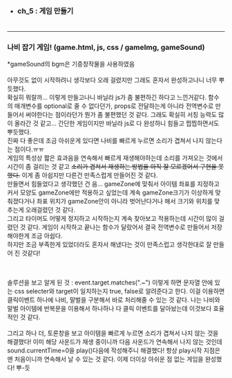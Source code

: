 - ### ch_5 : 게임 만들기<br><br>
* * *
### 나비 잡기 게임! (game.html, js, css / gameImg, gameSound)<br>
*gameSound의 bgm은 기증창작물을 사용하였음   <br><br>
아무것도 없이 시작하려니 생각보다 오래 걸렸지만 그래도 혼자서 완성하고나니 너무 뿌듯했다.   
확실히 뭐랄까... 이렇게 만들고나니 바닐라 js가 좀 불편하긴 하다고 느낀거같다. 함수의 매개변수를 optional로 줄 수 없다던가, props로 전달하는게 아니라 전역변수로 만들어서 써야한다는 점이라던가 뭔가 좀 불편했던 것 같다. 그래도 확실히 서칭 능력도 많이 올라간 것 같고... 간단한 게임이지만 바닐라 js로 다 완성하니 힘들고 찝찝하면서도 뿌듯했다.    
진짜 다 좋은데 조금 아쉬운게 있다면 나비를 빠르게 누르면 소리가 겹쳐서 나지 않는다는 점이다.ㅠㅠ     
게임의 특성상 짧은 효과음을 연속해서 빠르게 재생해야하는데 소리를 가져오는 것에서 시간이 좀 걸리는 것 같고 ~~소리가 겹쳐서 재생하는 방법을 아직 잘 모르겠어서 구현을 못했다.~~    이게 좀 아쉽지만 다른건 만족스럽게 만들어진 것 같다.    
만들면서 힘들었다고 생각했던 건 음... gameZone에 맞춰서 아이템 좌표를 지정하고 커서 모양도 gameZone에만 적용하고 싶었는데 계속 gameZone크기가 이상하게 맞춰졌다거나 좌표 위치가 gameZone안이 아니라 벗어난다거나 해서 크기와 위치를 맞추는게 오래걸렸던 것 같다.   
그리고 타이머도 어떻게 정지하고 시작하는지 계속 찾아보고 적용하는데 시간이 많이 걸렸던 것 같다. 게임이 시작하고 끝나는 함수가 달랐어서 결국 전역변수로 만들어서 저장해야한게 조금 아쉽다.    
하지만 조금 부족한게 있었더라도 혼자서 해냈다는 것이 만족스럽고 생각한대로 잘 만들어 진 것같다!

<br><br>
솔루션을 보고 알게 된 것 : event.target.matches(".~") 이렇게 하면 문자열 안에 있는 css selecter와 target이 일치하는지 true, false로 알려준다고 한다. 이걸 이용하면 클릭이벤트 하나에 나비, 말벌을 구분해서 바로 처리해줄 수 있는 것 같다. 나는 나비와 말벌 아이템에 반복문을 이용해서 하나하나 다 클릭 이벤트를 달아놨는데 이것보다 효율적인 것 같다. <br>  
그리고 하나 더, 토론창을 보고 아이템을 빠르게 누르면 소리가 겹쳐서 나지 않는 것을 해결했다! 이미 해당 사운드가 재생 중이니까 다음 사운드가 연속해서 나지 않는 것인데 sound.currentTime=0을 play()다음에 작성해주니 해결했다! 항상 play시작 지점은 맨 처음이니까 연속해서 날 수 있는 것 같다. 이제 더이상 아쉬운 점 없는 게임을 완성했다! 뿌-듯
